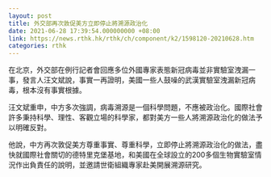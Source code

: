 ```yaml
---
layout: post
title: 外交部再次敦促美方立即停止將溯源政治化
date: 2021-06-28 17:39:54.000000000 +08:00
link: https://news.rthk.hk/rthk/ch/component/k2/1598120-20210628.htm
categories: rthk
---
```


在北京，外交部在例行記者會回應多位外國專家表態新冠病毒並非實驗室洩漏一事，發言人汪文斌說，事實一再證明，美國一些人鼓噪的武漢實驗室洩漏新冠病毒，根本沒有事實根據。

汪文斌重申，中方多次強調，病毒溯源是一個科學問題，不應被政治化。國際社會許多秉持科學、理性、客觀立場的科學家，都對美方一些人將溯源政治化的做法予以明確反對。

他說，中方再次敦促美方尊重事實、尊重科學，立即停止將溯源政治化的做法，盡快就國際社會關切的德特里克堡基地，和美國在全球設立的200多個生物實驗室情況作出負責任的說明，並邀請世衛組織專家赴美開展溯源研究。
